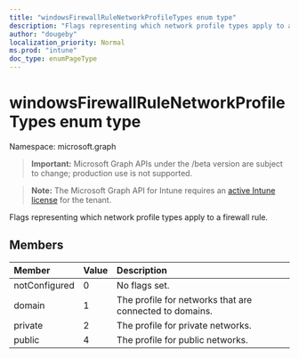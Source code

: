 ```yaml
---
title: "windowsFirewallRuleNetworkProfileTypes enum type"
description: "Flags representing which network profile types apply to a firewall rule."
author: "dougeby"
localization_priority: Normal
ms.prod: "intune"
doc_type: enumPageType
---
```


# windowsFirewallRuleNetworkProfileTypes enum type

Namespace: microsoft.graph

> **Important:** Microsoft Graph APIs under the /beta version are subject to change; production use is not supported.

> **Note:** The Microsoft Graph API for Intune requires an [active Intune license](https://go.microsoft.com/fwlink/?linkid=839381) for the tenant.

Flags representing which network profile types apply to a firewall rule.

## Members
|Member|Value|Description|
|:---|:---|:---|
|notConfigured|0|No flags set.|
|domain|1|The profile for networks that are connected to domains.|
|private|2|The profile for private networks.|
|public|4|The profile for public networks.|






